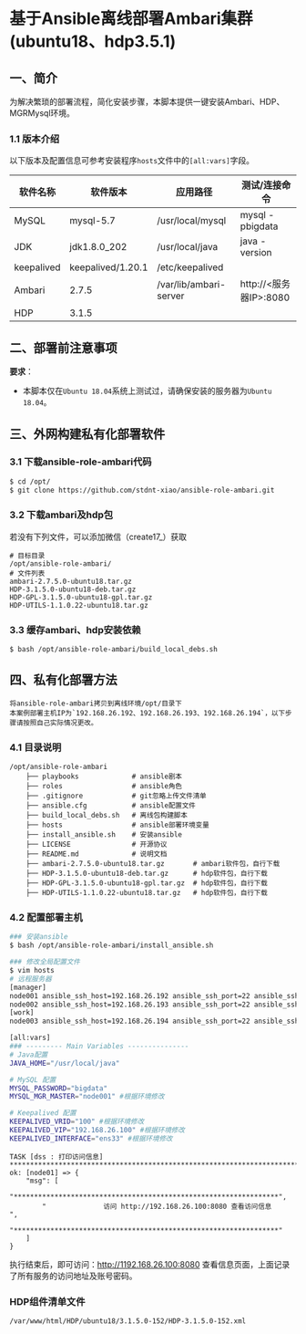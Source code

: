 # 基于Ansible离线部署Ambari集群(ubuntu18、hdp3.5.1)

## 一、简介

为解决繁琐的部署流程，简化安装步骤，本脚本提供一键安装Ambari、HDP、MGRMysql环境。

### 1.1 版本介绍

以下版本及配置信息可参考安装程序`hosts`文件中的`[all:vars]`字段。

|   软件名称  |  软件版本   |   应用路径  |  测试/连接命令   |
|-----|-----|-----|-----|
|   MySQL  |  mysql-5.7   |   /usr/local/mysql   |  mysql -pbigdata |
|   JDK  |  jdk1.8.0_202   |  /usr/local/java   |  java -version   |
|  keepalived   |  keepalived/1.20.1   |   /etc/keepalived   |     |
|  Ambari   |   2.7.5   |  /var/lib/ambari-server    |   http://<服务器IP>:8080   |
|  HDP   |  3.1.5    |     |     |

## 二、部署前注意事项

**要求**：

- 本脚本仅在`Ubuntu 18.04`系统上测试过，请确保安装的服务器为`Ubuntu 18.04`。

## 三、外网构建私有化部署软件
### 3.1 下载ansible-role-ambari代码
```bash
$ cd /opt/
$ git clone https://github.com/stdnt-xiao/ansible-role-ambari.git
```
### 3.2 下载ambari及hdp包
若没有下列文件，可以添加微信（create17_）获取
```
# 目标目录
/opt/ansible-role-ambari/
# 文件列表
ambari-2.7.5.0-ubuntu18.tar.gz
HDP-3.1.5.0-ubuntu18-deb.tar.gz
HDP-GPL-3.1.5.0-ubuntu18-gpl.tar.gz
HDP-UTILS-1.1.0.22-ubuntu18.tar.gz
```
### 3.3 缓存ambari、hdp安装依赖
```bash
$ bash /opt/ansible-role-ambari/build_local_debs.sh
```
## 四、私有化部署方法
```text
将ansible-role-ambari拷贝到离线环境/opt/目录下
本案例部署主机IP为`192.168.26.192、192.168.26.193、192.168.26.194`，以下步骤请按照自己实际情况更改。
```
### 4.1 目录说明
```text
/opt/ansible-role-ambari
    ├── playbooks             # ansible剧本
    ├── roles                 # ansible角色
    ├── .gitignore            # git忽略上传文件清单
    ├── ansible.cfg           # ansible配置文件
    ├── build_local_debs.sh   # 离线包构建脚本
    ├── hosts                 # ansible部署环境变量
    ├── install_ansible.sh    # 安装ansible
    ├── LICENSE               # 开源协议
    ├── README.md             # 说明文档
    ├── ambari-2.7.5.0-ubuntu18.tar.gz       # ambari软件包，自行下载
    ├── HDP-3.1.5.0-ubuntu18-deb.tar.gz      # hdp软件包，自行下载
    ├── HDP-GPL-3.1.5.0-ubuntu18-gpl.tar.gz  # hdp软件包，自行下载
    ├── HDP-UTILS-1.1.0.22-ubuntu18.tar.gz   # hdp软件包，自行下载
```
### 4.2 配置部署主机
```bash
### 安装ansible
$ bash /opt/ansible-role-ambari/install_ansible.sh

### 修改全局配置文件
$ vim hosts
# 远程服务器
[manager]
node001 ansible_ssh_host=192.168.26.192 ansible_ssh_port=22 ansible_ssh_pass=bigdata ansible_python_interpreter=/usr/bin/python3 STATE=MASTER KEEPALIVED_PRIORITY=100
node002 ansible_ssh_host=192.168.26.193 ansible_ssh_port=22 ansible_ssh_pass=bigdata ansible_python_interpreter=/usr/bin/python3 STATE=BACKUP KEEPALIVED_PRIORITY=90
[work]
node003 ansible_ssh_host=192.168.26.194 ansible_ssh_port=22 ansible_ssh_pass=bigdata ansible_python_interpreter=/usr/bin/python3

[all:vars]
### --------- Main Variables ---------------
# Java配置
JAVA_HOME="/usr/local/java"

# MySQL 配置
MYSQL_PASSWORD="bigdata"
MYSQL_MGR_MASTER="node001" #根据环境修改

# Keepalived 配置
KEEPALIVED_VRID="100" #根据环境修改
KEEPALIVED_VIP="192.168.26.100" #根据环境修改
KEEPALIVED_INTERFACE="ens33" #根据环境修改
```
```
TASK [dss : 打印访问信息] *****************************************************************************************
ok: [node01] => {
    "msg": [
        "*****************************************************************", 
        "              访问 http://192.168.26.100:8080 查看访问信息                 ", 
        "*****************************************************************"
    ]
}
```
执行结束后，即可访问：http://1192.168.26.100:8080 查看信息页面，上面记录了所有服务的访问地址及账号密码。
### HDP组件清单文件
```text
/var/www/html/HDP/ubuntu18/3.1.5.0-152/HDP-3.1.5.0-152.xml
```